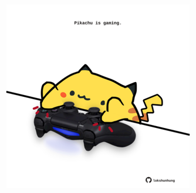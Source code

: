 <!-- built at 16/05/2023, 02:15:35 UTC -->
<p align="center">
  <img width="500" height="500" src="./ReadmeImage.svg">
</p>
